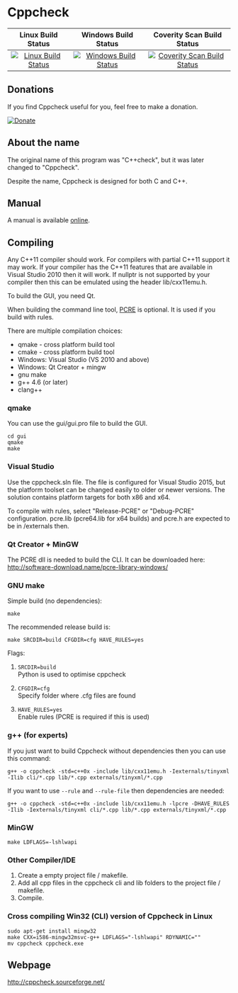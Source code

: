 # **Cppcheck** 

|Linux Build Status|Windows Build Status|Coverity Scan Build Status|
|:--:|:--:|:--:|
|[![Linux Build Status](https://img.shields.io/travis/danmar/cppcheck/master.svg?label=Linux%20build)](https://travis-ci.org/danmar/cppcheck)|[![Windows Build Status](https://img.shields.io/appveyor/ci/danmar/cppcheck/master.svg?label=Windows%20build)](https://ci.appveyor.com/project/danmar/cppcheck/branch/master)|[![Coverity Scan Build Status](https://img.shields.io/coverity/scan/512.svg)](https://scan.coverity.com/projects/512)|

## Donations

If you find Cppcheck useful for you, feel free to make a donation.

[![Donate](http://pledgie.com/campaigns/4127.png)](http://pledgie.com/campaigns/4127)

## About the name

The original name of this program was "C++check", but it was later changed to "Cppcheck".

Despite the name, Cppcheck is designed for both C and C++.

## Manual

A manual is available [online](http://cppcheck.sourceforge.net/manual.pdf).

## Compiling

Any C++11 compiler should work. For compilers with partial C++11 support it may work. If your compiler has the C++11 features that are available in Visual Studio 2010 then it will work. If nullptr is not supported by your compiler then this can be emulated using the header lib/cxx11emu.h.

To build the GUI, you need Qt.

When building the command line tool, [PCRE](http://www.pcre.org/) is optional. It is used if you build with rules.

There are multiple compilation choices:
* qmake - cross platform build tool
* cmake - cross platform build tool
* Windows: Visual Studio (VS 2010 and above)
* Windows: Qt Creator + mingw
* gnu make
* g++ 4.6 (or later)
* clang++

### qmake

You can use the gui/gui.pro file to build the GUI.

```shell
cd gui
qmake
make
```

### Visual Studio

Use the cppcheck.sln file. The file is configured for Visual Studio 2015, but the platform toolset can be changed easily to older or newer versions. The solution contains platform targets for both x86 and x64.

To compile with rules, select "Release-PCRE" or "Debug-PCRE" configuration. pcre.lib (pcre64.lib for x64 builds) and pcre.h are expected to be in /externals then.

### Qt Creator + MinGW

The PCRE dll is needed to build the CLI. It can be downloaded here:
http://software-download.name/pcre-library-windows/

### GNU make

Simple build (no dependencies):

```shell
make
```

The recommended release build is:

```shell
make SRCDIR=build CFGDIR=cfg HAVE_RULES=yes
```

Flags:

1.  `SRCDIR=build`  
    Python is used to optimise cppcheck

2.  `CFGDIR=cfg`  
    Specify folder where .cfg files are found

3.  `HAVE_RULES=yes`  
    Enable rules (PCRE is required if this is used)

### g++ (for experts)

If you just want to build Cppcheck without dependencies then you can use this command:

```shell
g++ -o cppcheck -std=c++0x -include lib/cxx11emu.h -Iexternals/tinyxml -Ilib cli/*.cpp lib/*.cpp externals/tinyxml/*.cpp
```

If you want to use `--rule` and `--rule-file` then dependencies are needed:

```shell
g++ -o cppcheck -std=c++0x -include lib/cxx11emu.h -lpcre -DHAVE_RULES -Ilib -Iexternals/tinyxml cli/*.cpp lib/*.cpp externals/tinyxml/*.cpp
```

### MinGW

```shell
make LDFLAGS=-lshlwapi
```

### Other Compiler/IDE

1. Create a empty project file / makefile.
2. Add all cpp files in the cppcheck cli and lib folders to the project file / makefile.
3. Compile.

### Cross compiling Win32 (CLI) version of Cppcheck in Linux

```shell
sudo apt-get install mingw32
make CXX=i586-mingw32msvc-g++ LDFLAGS="-lshlwapi" RDYNAMIC=""
mv cppcheck cppcheck.exe
```

## Webpage

http://cppcheck.sourceforge.net/
